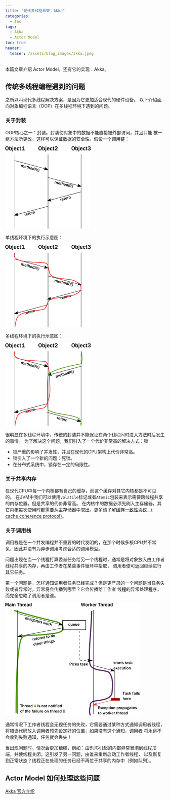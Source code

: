 ```yaml
---
title: "现代多线程框架：Akka"
categories:
  - Tec
tags:
  - Akka
  - Actor Model
toc: true
header:
  teaser: /assets/blog_images/akka.jpeg
---
```

本篇文章介绍 Actor Model，还有它的实现：Akka。

## 传统多线程编程遇到的问题
之所以叫现代多线程解决方案，是因为它更加适合现代的硬件设备。
以下介绍面向对象编程语言（OOP）在多线程环境下遇到的问题。
### 关于封装
OOP核心之一：封装。封装使对象中的数据不能直接被外部访问，并且只能
被一组方法所更改，这样可以保证数据的安全性。假设一个调用链：

![seq_chart](/assets/blog_images/seq_chart.png)

单线程环境下的执行示意图：

![seq_chart_thread](/assets/blog_images/seq_chart_thread.png)

多线程环境下的执行示意图：

![seq_chart_multi_thread](/assets/blog_images/seq_chart_multi_thread.png)

很明显在多线程环境中，传统的封装并不能保证在两个线程同时进入方法时后发生的事情。
为了解决这个问题，我们引入了一个代价非常高的解决方式：锁
* 锁严重的影响了并发性，并且在现代的CPU架构上代价非常高。
* 锁引入了一个新的问题：死锁。
* 在分布式系统中，锁存在一定的局限性。

### 关于共享内存
在现代CPU中每一个内核都有自己的缓存，而这个缓存对其它内核都是不可见的。
在JVM中我们可以使用`volatile`标记或者`Atomic`包装来表示需要跨线程共享的内存位置。但是共享的代价非常高。
在内核中的数据必须先刷入主存储器，其它内核每次使用时都需要从主存储器中取出。更多请了解[缓存一致性协议
（ cache coherence protocol）](https://en.wikipedia.org/wiki/Cache_coherence)。

### 关于调用栈
调用栈是在一个并发编程并不重要的时代发明的，在那个时候多核CPU并不常见，因此并没有为异步调用考虑合适的调用模型。

问题出现在当一个线程打算委派任务给另一个线程时，通常是将对象放入由工作者线程共享的内存，再由工作者在某些事件循环中拾取，
调用者便可返回继续进行其它任务。

第一个问题是，怎样通知调用者任务已经完成？但是更严肃的一个问题是当任务失败或者异常时，异常将会传播到哪里？它会传播给工作者
线程的异常处理程序，而完全忽略了调用者是谁。

![exception_prop](/assets/blog_images/exception_prop.png)

通常情况下工作者线程会无视任务的失败，它需要通过某种方式通知调用者线程，将错误代码放入调用者预先设定好的位置，如果没有这个通知，调用者
将永远不会收到失败通知，任务就会丢失！

当出现问题时，情况会更加糟糕，例如：由BUG引起的内部异常冒泡到线程顶端，并使线程关闭。这引发了另一问题，由谁来重新启动工作者线程，
以及恢复到正常状态？线程正在处理的任务已经不再位于共享的内存中（例如队列）。

## Actor Model 如何处理这些问题

[Akka 官方介绍](https://doc.akka.io/docs/akka/current/guide/introduction.html)